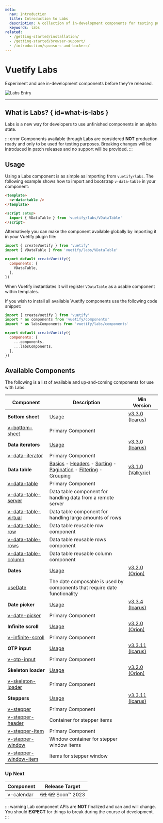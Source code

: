 ```yaml
---
meta:
  nav: Introduction
  title: Introduction to Labs
  description: A collection of in-development components for testing purposes before final release
  keywords: labs
related:
  - /getting-started/installation/
  - /getting-started/browser-support/
  - /introduction/sponsors-and-backers/
---
```


# Vuetify Labs

Experiment and use in-development components before they're released.

![Labs Entry](https://cdn.vuetifyjs.com/docs/images/entry/labs-entry.png)

----

<entry />

## What is Labs? { id=what-is-labs }

Labs is a new way for developers to use unfinished components in an alpha state.

::: error
Components available through Labs are considered **NOT** production ready and only to be used for testing purposes. Breaking changes will be introduced in patch releases and no support will be provided.
:::

## Usage

Using a Labs component is as simple as importing from `vuetify/labs`. The following example shows how to import and bootstrap `v-data-table` in your component:

```html
<template>
  <v-data-table />
</template>

<script setup>
  import { VDataTable } from 'vuetify/labs/VDataTable'
</script>
```

Alternatively you can make the component available globally by importing it in your Vuetify plugin file:

```js { resource="src/plugins/vuetify.js" }
import { createVuetify } from 'vuetify'
import { VDataTable } from 'vuetify/labs/VDataTable'

export default createVuetify({
  components: {
    VDataTable,
  },
})
```

When Vuetify instantiates it will register `VDataTable` as a usable component within templates.

If you wish to install all available Vuetify components use the following code snippet:

```js { resource="src/plugins/vuetify.js" }
import { createVuetify } from 'vuetify'
import * as components from 'vuetify/components'
import * as labsComponents from 'vuetify/labs/components'

export default createVuetify({
  components: {
    ...components,
    ...labsComponents,
  },
})
```

<promoted slug="vuetify-discord" />

## Available Components

The following is a list of available and up-and-coming components for use with Labs:

| Component | Description | Min Version |
| - | - | - |
| **Bottom sheet** | [Usage](/components/bottom-sheets/) | [v3.3.0 (Icarus)](/getting-started/release-notes/?version=v3.3.0) |
| [v-bottom-sheet](/api/v-bottom-sheet/) | Primary Component | |
| **Data iterators** | [Usage](/components/data-itterators/) | [v3.3.0 (Icarus)](/getting-started/release-notes/?version=v3.3.0) |
| [v-data-iterator](/api/v-data-iterator/) | Primary Component | |
| **Data table** | [Basics](/components/data-tables/basics/) - [Headers](/components/data-tables/headers/) - [Sorting](/components/data-tables/sorting/) - [Pagination](/components/data-tables/pagination/) - [Filtering](/components/data-tables/filtering/) - [Grouping](/components/data-tables/grouping/) | [v3.1.0 (Valkyrie)](/getting-started/release-notes/?version=v3.1.0) |
| [v-data-table](/api/v-data-table/) | Primary Component | |
| [v-data-table-server](/api/v-data-table-server/) | Data table component for handling data from a remote server | |
| [v-data-table-virtual](/api/v-data-table-virtual/) | Data table component for handling large amounts of rows | |
| [v-data-table-row](/api/v-data-table-row/) | Data table reusable row component | |
| [v-data-table-rows](/api/v-data-table-rows/) | Data table reusable rows component | |
| [v-data-table-column](/api/v-data-table-column/) | Data table reusable column component | |
| **Dates** | [Usage](/features/dates/) | [v3.2.0 (Orion)](/getting-started/release-notes/?version=v3.2.0) |
| [useDate](/api/use-date/) | The date composable is used by components that require date functionality | |
| **Date picker** | [Usage](/components/date-pickers/) | [v3.3.4 (Icarus)](/getting-started/release-notes/?version=v3.3.4) |
| [v-date-picker](/api/v-date-picker/) | Primary Component | |
| **Infinite scroll** | [Usage](/components/infinite-scroller/) | [v3.2.0 (Orion)](/getting-started/release-notes/?version=v3.2.0) |
| [v-infinite-scroll](/api/v-infinite-scroll/) | Primary Component | |
| **OTP input** | [Usage](/components/otp-input/) | [v3.3.11 (Icarus)](/getting-started/release-notes/?version=v3.3.11) |
| [v-otp-input](/api/v-otp-input/) | Primary Component | |
| **Skeleton loader** | [Usage](/components/skeleton-loaders/) | [v3.2.0 (Orion)](/getting-started/release-notes/?version=v3.2.0) |
| [v-skeleton-loader](/api/v-skeleton-loader/) | Primary Component | |
| **Steppers** | [Usage](/components/steppers/) | [v3.3.11 (Icarus)](/getting-started/release-notes/?version=v3.3.11) |
| [v-stepper](/api/v-stepper/) | Primary Component | |
| [v-stepper-header](/api/v-stepper-header/) | Container for stepper items | |
| [v-stepper-item](/api/v-stepper-item/) | Primary Component | |
| [v-stepper-window](/api/v-stepper-window/) | Window container for stepper window items | |
| [v-stepper-window-item](/api/v-stepper-window-item/) | Items for stepper window | |

### Up Next

| Component | Release Target |
| - | - |
| v-calendar | ~~Q1~~ ~~Q2~~ Soon™️ 2023 |

::: warning
Lab component APIs are **NOT** finalized and can and will change. You should **EXPECT** for things to break during the course of development.
:::

